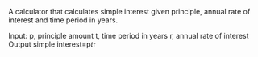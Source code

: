 A calculator that calculates simple interest given principle, annual rate of interest and time period in years.

Input:
     p, principle amount
     t, time period in years
     r, annual rate of interest
Output
     simple interest=p*t*r
